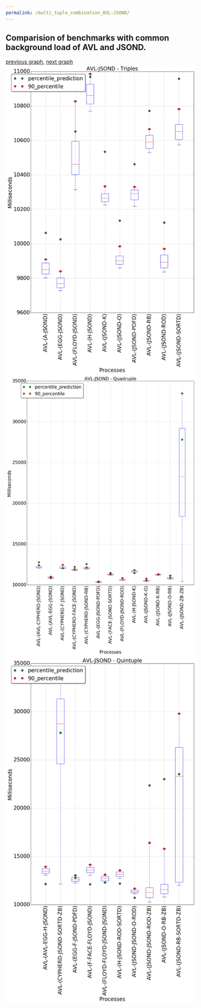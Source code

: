 ```yaml
---
permalink: /multi_tuple_combination_AVL-JSOND/
---
```



 ## Comparision of benchmarks with common background load of AVL and JSOND.

[previous graph](../multi_tuple_combination_AVL-H/), [next graph](../multi_tuple_combination_AVL-K/)
![graph figure](./images/triple/AVL/AVL-JSOND_box.png)![graph figure](./images/quadruple/AVL/AVL-JSOND_box.png)![graph figure](./images/quintuple/AVL/AVL-JSOND_box.png)